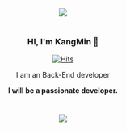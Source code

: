 <div align="center">
<img src="https://capsule-render.vercel.app/api?type=waving&color=87CEEB&height=300&section=header&text=Kangmin&fontSize=90&animation=twinkling" /><br/><br/>
</div>
<div align="center">

### HI, I'm KangMin 🤞
  
[![Hits](https://hits.seeyoufarm.com/api/count/incr/badge.svg?url=https%3A%2F%2Fgithub.com%2Fjjunhaa0211&count_bg=%23E05741&title_bg=%2342423F&icon=&icon_color=%23FFFFFF&title=hits&edge_flat=true)](https://github.com/alsdl0629)
  
I am an Back-End developer
  

**I will be a passionate developer.**
<h1>
<img src="https://github-readme-stats.vercel.app/api?username=alsdl0629&theme=discord_old_blurple&show_icons=true"/>
